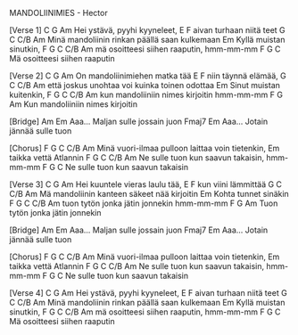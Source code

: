 MANDOLIINIMIES                      -   Hector

[Verse 1]
C            G          Am
 Hei ystävä, pyyhi kyyneleet,
       E             F
 aivan turhaan niitä teet
      G                         C    C/B  Am
 Minä mandoliinin rinkan päällä saan kulkemaan
       Em
 Kyllä muistan sinutkin,
    F          G           C    C/B    Am
 mä osoitteesi siihen raaputin, hmm-mm-mm
    F          G           C
 Mä osoitteesi siihen raaputin

[Verse 2]
C             G            Am
 On mandoliinimiehen matka tää
      E         F
 niin täynnä elämää,
      G                         C      C/B Am
 että joskus unohtaa voi kuinka toinen odottaa
       Em
 Sinut muistan kuitenkin,
     F            G           C   C/B    Am
 kun mandoliiniin nimes kirjoitin hmm-mm-mm
     F            G           Am
 Kun mandoliiniin nimes kirjoitin


[Bridge]
 Am             Em
 Aaa...  Maljan sulle jossain juon
 Fmaj7          Em
 Aaa...  Jotain jännää sulle tuon

[Chorus]
      F           G               C    C/B   Am
 Minä vuori-ilmaa pulloon laittaa voin tietenkin,
        Em
 taikka vettä Atlannin
    F              G           C    C/B    Am
 Ne sulle tuon kun saavun takaisin, hmm-mm-mm
    F              G           C
 Ne sulle tuon kun saavun takaisin

[Verse 3]
C             G            Am
 Hei kuuntele vieras laulu tää,
     E           F
 kun viini lämmittää
    G                          C   C/B   Am
 Mä mandoliinin kanteen säkeet nää kirjoitin
       Em
 Kohta tunnet sinäkin
      F           G          C   C/B    Am
 tuon tytön jonka jätin jonnekin hmm-mm-mm
      F           G          Am
 Tuon tytön jonka jätin jonnekin


[Bridge]
 Am             Em
 Aaa...  Maljan sulle jossain juon
 Fmaj7          Em
 Aaa...  Jotain jännää sulle tuon

[Chorus]
      F           G               C    C/B   Am
 Minä vuori-ilmaa pulloon laittaa voin tietenkin,
        Em
 taikka vettä Atlannin
    F              G           C    C/B    Am
 Ne sulle tuon kun saavun takaisin, hmm-mm-mm
    F              G           C
 Ne sulle tuon kun saavun takaisin

[Verse 4]
C            G          Am
 Hei ystävä, pyyhi kyyneleet,
       E             F
 aivan turhaan niitä teet
      G                         C    C/B  Am
 Minä mandoliinin rinkan päällä saan kulkemaan
       Em
 Kyllä muistan sinutkin,
    F          G           C    C/B    Am
 mä osoitteesi siihen raaputin, hmm-mm-mm
    F          G           C
 Mä osoitteesi siihen raaputin
